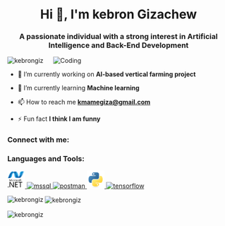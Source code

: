 <h1 align="center">Hi 👋, I'm kebron Gizachew</h1>
<h3 align="center">A passionate individual with a strong interest in Artificial Intelligence and Back-End Development</h3>
<img align="right" alt="Coding" width="400" src="https://24.media.tumblr.com/2157bb201b8f13db970a39af62b92f88/tumblr_n52b2hmsH11shpedgo1_500.gif">

<p align="left"> <img src="https://komarev.com/ghpvc/?username=kebrongiz&label=Profile%20views&color=0e75b6&style=flat" alt="kebrongiz" /> </p>

- 🔭 I’m currently working on **AI-based vertical farming project**

- 🌱 I’m currently learning **Machine learning**

- 📫 How to reach me **kmamegiza@gmail.com**

- ⚡ Fun fact **I think I am funny**

<h3 align="left">Connect with me:</h3>
<p align="left">
</p>

<h3 align="left">Languages and Tools:</h3>
<p align="left"> <a href="https://dotnet.microsoft.com/" target="_blank" rel="noreferrer"> <img src="https://raw.githubusercontent.com/devicons/devicon/master/icons/dot-net/dot-net-original-wordmark.svg" alt="dotnet" width="40" height="40"/> </a> <a href="https://www.microsoft.com/en-us/sql-server" target="_blank" rel="noreferrer"> <img src="https://www.svgrepo.com/show/303229/microsoft-sql-server-logo.svg" alt="mssql" width="40" height="40"/> </a> <a href="https://postman.com" target="_blank" rel="noreferrer"> <img src="https://www.vectorlogo.zone/logos/getpostman/getpostman-icon.svg" alt="postman" width="40" height="40"/> </a> <a href="https://www.python.org" target="_blank" rel="noreferrer"> <img src="https://raw.githubusercontent.com/devicons/devicon/master/icons/python/python-original.svg" alt="python" width="40" height="40"/> </a> <a href="https://www.tensorflow.org" target="_blank" rel="noreferrer"> <img src="https://www.vectorlogo.zone/logos/tensorflow/tensorflow-icon.svg" alt="tensorflow" width="40" height="40"/> </a> </p>

<p><img align="left" src="https://github-readme-stats.vercel.app/api/top-langs?username=kebrongiz&show_icons=true&locale=en&layout=compact" alt="kebrongiz" /></p>

<p>&nbsp;<img align="center" src="https://github-readme-stats.vercel.app/api?username=kebrongiz&show_icons=true&locale=en" alt="kebrongiz" /></p>

<p><img align="center" src="https://github-readme-streak-stats.herokuapp.com/?user=kebrongiz&" alt="kebrongiz" /></p>

